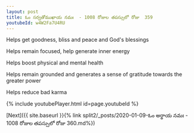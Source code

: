 ```yaml
---
layout: post
title: ఓం సర్వతోముఖాయ నమః  - 1008 రోజుల తపస్సులో రోజు  359
youtubeId: w4W2Fa7U4RU
---
```

 
 
Helps get goodness, bliss and peace and God's blessings
 
Helps remain focused, help generate inner energy 
 
Helps boost physical and mental health 
 
Helps remain grounded and generates a sense of gratitude towards the greater power 
 
Helps reduce bad karma
 
 
 
 


{% include youtubePlayer.html id=page.youtubeId %}
 
[Next]({{ site.baseurl }}{% link  split2/_posts/2020-01-09-ఓం అర్థాయ నమః  - 1008 రోజుల తపస్సులో రోజు  360.md%})
 
